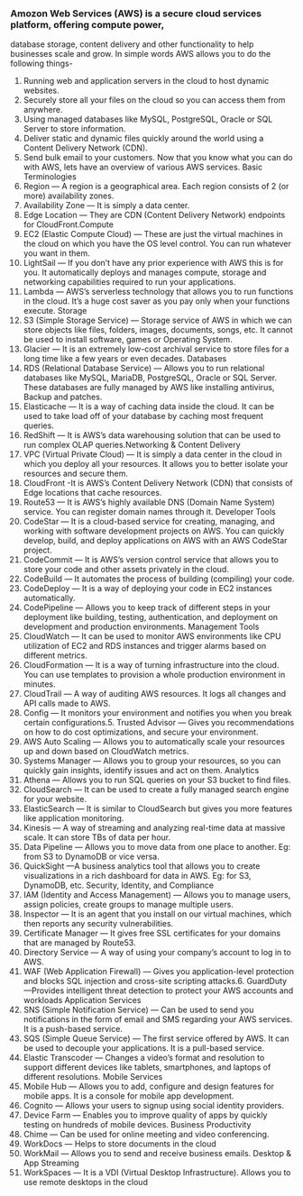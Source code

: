 ### Amozon Web Services (AWS) is a secure cloud services platform, offering compute power,
database storage, content delivery and other functionality to help businesses scale and
grow.
In simple words AWS allows you to do the following things-
1. Running web and application servers in the cloud to host dynamic websites.
2. Securely store all your files on the cloud so you can access them from
anywhere.
3. Using managed databases like MySQL, PostgreSQL, Oracle or SQL Server to
store information.
4. Deliver static and dynamic files quickly around the world using a Content
Delivery Network (CDN).
5. Send bulk email to your customers.
Now that you know what you can do with AWS, lets have an overview of various AWS
services.
Basic Terminologies
1. Region — A region is a geographical area. Each region consists of 2 (or more)
availability zones.
2. Availability Zone — It is simply a data center.
3. Edge Location — They are CDN (Content Delivery Network) endpoints for
CloudFront.Compute
1. EC2 (Elastic Compute Cloud) — These are just the virtual machines in the
cloud on which you have the OS level control. You can run whatever you want
in them.
2. LightSail — If you don’t have any prior experience with AWS this is for you.
It automatically deploys and manages compute, storage and networking
capabilities required to run your applications.
3. Lambda — AWS’s serverless technology that allows you to run functions in the
cloud. It’s a huge cost saver as you pay only when your functions execute.
Storage
1. S3 (Simple Storage Service) — Storage service of AWS in which we can store
objects like files, folders, images, documents, songs, etc. It cannot be used to
install software, games or Operating System.
2. Glacier — It is an extremely low-cost archival service to store files for a long
time like a few years or even decades.
Databases
1. RDS (Relational Database Service) — Allows you to run relational
databases like MySQL, MariaDB, PostgreSQL, Oracle or SQL Server. These
databases are fully managed by AWS like installing antivirus, Backup and
patches.
2. Elasticache — It is a way of caching data inside the cloud. It can be used to
take load off of your database by caching most frequent queries.
3. RedShift — It is AWS’s data warehousing solution that can be used to run
complex OLAP queries.Networking & Content Delivery
1. VPC (Virtual Private Cloud) — It is simply a data center in the cloud in which
you deploy all your resources. It allows you to better isolate your
resources and secure them.
2. CloudFront -It is AWS’s Content Delivery Network (CDN) that consists of Edge
locations that cache resources.
3. Route53 — It is AWS’s highly available DNS (Domain Name System) service.
You can register domain names through it.
Developer Tools
1. CodeStar — It is a cloud-based service for creating, managing, and working
with software development projects on AWS. You can quickly develop, build,
and deploy applications on AWS with an AWS CodeStar project.
2. CodeCommit — It is AWS’s version control service that allows you to store
your code and other assets privately in the cloud.
3. CodeBuild — It automates the process of building (compiling) your code.
4. CodeDeploy — It is a way of deploying your code in EC2 instances
automatically.
5. CodePipeline — Allows you to keep track of different steps in your
deployment like building, testing, authentication, and deployment on
development and production environments.
Management Tools
1. CloudWatch — It can be used to monitor AWS environments like CPU
utilization of EC2 and RDS instances and trigger alarms based on different
metrics.
2. CloudFormation — It is a way of turning infrastructure into the cloud. You can
use templates to provision a whole production environment in minutes.
3. CloudTrail — A way of auditing AWS resources. It logs all changes and API calls
made to AWS.
4. Config — It monitors your environment and notifies you when you break
certain configurations.5. Trusted Advisor — Gives you recommendations on how to do cost
optimizations, and secure your environment.
6. AWS Auto Scaling — Allows you to automatically scale your resources up and
down based on CloudWatch metrics.
7. Systems Manager — Allows you to group your resources, so you can quickly
gain insights, identify issues and act on them.
Analytics
1. Athena — Allows you to run SQL queries on your S3 bucket to find files.
2. CloudSearch — It can be used to create a fully managed search engine for
your website.
3. ElasticSearch — It is similar to CloudSearch but gives you more features like
application monitoring.
4. Kinesis — A way of streaming and analyzing real-time data at massive scale. It
can store TBs of data per hour.
5. Data Pipeline — Allows you to move data from one place to another. Eg: from
S3 to DynamoDB or vice versa.
6. QuickSight —A business analytics tool that allows you to create
visualizations in a rich dashboard for data in AWS. Eg: for S3, DynamoDB, etc.
Security, Identity, and Compliance
1. IAM (Identity and Access Management) — Allows you to manage users, assign
policies, create groups to manage multiple users.
2. Inspector — It is an agent that you install on our virtual machines, which
then reports any security vulnerabilities.
3. Certificate Manager — It gives free SSL certificates for your domains that are
managed by Route53.
4. Directory Service — A way of using your company’s account to log in to AWS.
5. WAF (Web Application Firewall) — Gives you application-level protection and
blocks SQL injection and cross-site scripting attacks.6. GuardDuty —Provides intelligent threat detection to protect your AWS
accounts and workloads
Application Services
1. SNS (Simple Notification Service) — Can be used to send you notifications in
the form of email and SMS regarding your AWS services. It is a push-based
service.
2. SQS (Simple Queue Service) — The first service offered by AWS. It can be used
to decouple your applications. It is a pull-based service.
3. Elastic Transcoder — Changes a video’s format and resolution to support
different devices like tablets, smartphones, and laptops of different
resolutions.
Mobile Services
1. Mobile Hub — Allows you to add, configure and design features for mobile
apps. It is a console for mobile app development.
2. Cognito — Allows your users to signup using social identity providers.
3. Device Farm — Enables you to improve quality of apps by quickly testing on
hundreds of mobile devices.
Business Productivity
1. Chime — Can be used for online meeting and video conferencing.
2. WorkDocs — Helps to store documents in the cloud
3. WorkMail — Allows you to send and receive business emails.
Desktop & App Streaming
1. WorkSpaces — It is a VDI (Virtual Desktop Infrastructure). Allows you to use
remote desktops in the cloud
